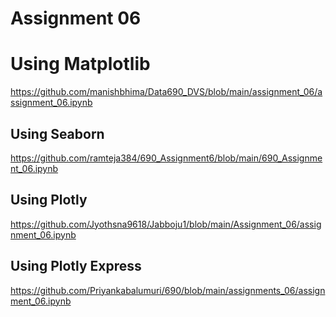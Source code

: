 # Assignment 06

# Using Matplotlib

https://github.com/manishbhima/Data690_DVS/blob/main/assignment_06/assignment_06.ipynb

## Using Seaborn

https://github.com/ramteja384/690_Assignment6/blob/main/690_Assignment_06.ipynb

## Using Plotly

https://github.com/Jyothsna9618/Jabboju1/blob/main/Assignment_06/assignment_06.ipynb

## Using Plotly Express

https://github.com/Priyankabalumuri/690/blob/main/assignments_06/assignment_06.ipynb
